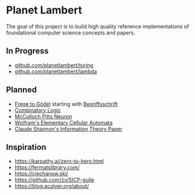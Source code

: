 # Planet Lambert

The goal of this project is to build high quality reference implementations of foundational computer science concepts and papers.

## In Progress

- [github.com/planetlambert/turing](https://github.com/planetlambert/turing)
- [github.com/planetlambert/lambda](https://github.com/planetlambert/lambda)


## Planned

- [Frege to Gödel](https://www.amazon.com/Frege-Godel-Mathematical-1879-1931-Sciences/dp/0674324498) starting with [Begriffsschrift](https://en.wikipedia.org/wiki/Begriffsschrift)
- [Combinatory Logic](https://en.wikipedia.org/wiki/Combinatory_logic)
- [McCulloch Pitts Neuron](https://www.cs.cmu.edu/~./epxing/Class/10715/reading/McCulloch.and.Pitts.pdf)
- [Wolfram's Elementary Cellular Automata](https://en.m.wikipedia.org/wiki/Elementary_cellular_automaton)
- [Claude Shannon's Information Theory Paper](https://people.math.harvard.edu/~ctm/home/text/others/shannon/entropy/entropy.pdf)

## Inspiration

- https://karpathy.ai/zero-to-hero.html
- https://fermatslibrary.com/
- https://ciechanow.ski/
- https://github.com/zv/SICP-guile
- https://blog.acolyer.org/about/
